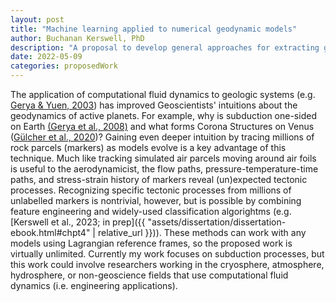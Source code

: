 ```yaml
---
layout: post
title: "Machine learning applied to numerical geodynamic models"
author: Buchanan Kerswell, PhD
description: "A proposal to develop general approaches for extracting geodynamic features from numerical models"
date: 2022-05-09
categories: proposedWork
---
```


The application of computational fluid dynamics to geologic systems (e.g. [Gerya & Yuen, 2003](https://www.sciencedirect.com/science/article/pii/S0031920103001900?casa_token=0qnFE29TxugAAAAA:07b2EEUPQXsZ8iYBLHyuNTehVTqlwV8TUmrK7yY_FDXN0YNr2ERSi2eJwoDmq_wfTcYGxmlzwQ)) has improved Geoscientists' intuitions about the geodynamics of active planets. For example, why is subduction one-sided on Earth [(Gerya et al., 2008)](https://pubs.geoscienceworld.org/gsa/geology/article/36/1/43/129999/Why-is-terrestrial-subduction-one-sided?casa_token=JyN00vn0jm4AAAAA:2BlbhAPsmFkvmFjNUQdiZfPEgLdfBTHFguXJS3G385GKG9_S6bkaA-P1K5UM0KZIeUfPtKC-) and what forms Corona Structures on Venus ([Gülcher et al., 2020](https://idp.nature.com/authorize/casa?redirect_uri=https://www.nature.com/articles/s41561-020-0606-1&casa_token=qvNzrnVvrPEAAAAA:t70sKKRTLS76bta5V-9yG1q2I-OVYBKH1SDipBYRUAihGNATNu_Arkmu5aDr6-UIFVsNM_7bzN2IRXw5))? Gaining even deeper intuition by tracing millions of rock parcels (markers) as models evolve is a key advantage of this technique. Much like tracking simulated air parcels moving around air foils is useful to the aerodynamicist, the flow paths, pressure-temperature-time paths, and stress-strain history of markers reveal (un)expected tectonic processes. Recognizing specific tectonic processes from millions of unlabelled markers is nontrivial, however, but is possible by combining feature engineering and widely-used classification algorightms (e.g. [Kerswell et al., 2023; in prep]({{ "assets/dissertation/dissertation-ebook.html#chpt4" | relative_url }})). These methods can work with any models using Lagrangian reference frames, so the proposed work is virtually unlimited. Currently my work focuses on subduction processes, but this work could involve researchers working in the cryosphere, atmosphere, hydrosphere, or non-geoscience fields that use computational fluid dynamics (i.e. engineering applications).

